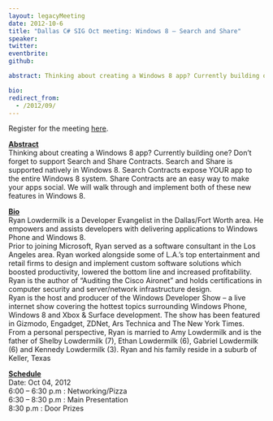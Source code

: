 ```yaml
---
layout: legacyMeeting
date: 2012-10-6
title: "Dallas C# SIG Oct meeting: Windows 8 – Search and Share"
speaker:
twitter:
eventbrite:
github:

abstract: Thinking about creating a Windows 8 app? Currently building one? Don&#8217;t forget to support Search and Share Contracts. Search and Share is supported natively in Windows 8. Search Contracts expose YOUR app to the entire Windows 8 system. Share Contracts are an easy way to make your apps social. We will walk through and implement both of these new features in Windows 8.

bio:
redirect_from:
  - /2012/09/
---
```


<p>Register for the meeting <a href="http://www.eventbrite.com/event/4335824568">here</a>.</p>
<p><strong><span style="text-decoration: underline;">Abstract</span></strong><br />
Thinking about creating a Windows 8 app? Currently building one? Don&#8217;t forget to support Search and Share Contracts. Search and Share is supported natively in Windows 8. Search Contracts expose YOUR app to the entire Windows 8 system. Share Contracts are an easy way to make your apps social. We will walk through and implement both of these new features in Windows 8.</p>
<p><strong><span style="text-decoration: underline;">Bio</span></strong><br />
Ryan Lowdermilk is a Developer Evangelist in the Dallas/Fort Worth area. He empowers and assists developers with delivering applications to Windows Phone and Windows 8.<br />
Prior to joining Microsoft, Ryan served as a software consultant in the Los Angeles area. Ryan worked alongside some of L.A.&#8217;s top entertainment and retail firms to design and implement custom software solutions which boosted productivity, lowered the bottom line and increased profitability.<br />
Ryan is the author of &#8220;Auditing the Cisco Aironet&#8221; and holds certifications in computer security and server/network infrastructure design.<br />
Ryan is the host and producer of the Windows Developer Show &#8211; a live internet show covering the hottest topics surrounding Windows Phone, Windows 8 and Xbox &amp; Surface development. The show has been featured in Gizmodo, Engadget, ZDNet, Ars Technica and The New York Times.<br />
From a personal perspective, Ryan is married to Amy Lowdermilk and is the father of Shelby Lowdermilk (7), Ethan Lowdermilk (6), Gabriel Lowdermilk (6) and Kennedy Lowdermilk (3). Ryan and his family reside in a suburb of Keller, Texas</p>
<p><span style="text-decoration: underline;"><strong>Schedule</strong></span><br />
Date: Oct 04, 2012<br />
6:00 &#8211; 6:30 p.m : Networking/Pizza<br />
6:30 &#8211; 8:30 p.m : Main Presentation<br />
8:30 p.m : Door Prizes</p>

